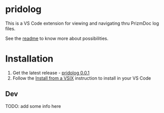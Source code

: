 # pridolog

This is a VS Code extension for viewing and navigating thru PrizmDoc log files.

See the [readme](./client/README.md) to know more about possibilities.

# Installation

1. Get the latest release - [pridolog 0.0.1](https://drive.google.com/file/d/1RZQbR8SfJyffOvcTCj6cmys80GnrWYlp)
2. Follow the [Install from a VSIX](https://code.visualstudio.com/docs/editor/extension-gallery#_install-from-a-vsix) instruction to install in your VS Code

## Dev
TODO: add some info here